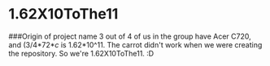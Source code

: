 # 1.62X10ToThe11

###Origin of project name
3 out of 4 of us in the group have Acer C720, and (3/4\*72\**c* is 1.62\*10^11.
The carrot didn't work when we were creating the repository. So we're 1.62X10ToThe11. :D